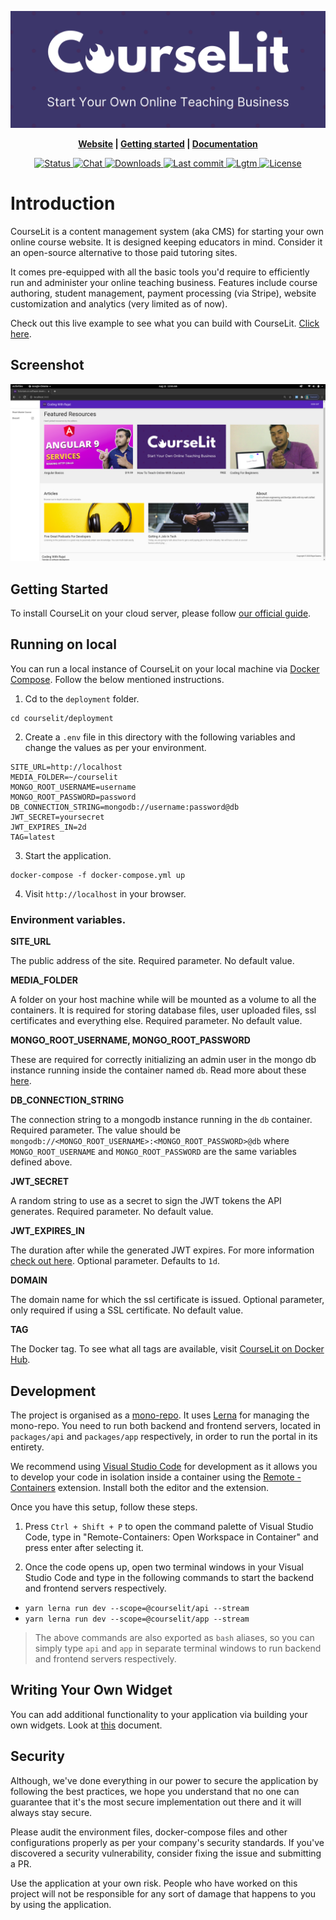 <p align="center">
  <img src="./assets/banner.png">
</p>

<p align="center">
  <b>
    <a href="https://courselit.codelit.dev">Website</a> |
    <a href="https://codelit.gitbook.io/courselit/getting-started">Getting started</a> |
    <a href="https://codelit.gitbook.io/courselit">Documentation</a>
  </b>
</p>

<p align="center">
  <a href="https://github.com/codelitdev/courselit/actions">
    <img src="https://badgen.net/github/status/codelitdev/courselit" alt="Status">
  </a>
  <a href="https://discord.gg/GR4bQsN">
    <img src="https://img.shields.io/badge/chat-discord-blue" alt="Chat">
  </a>
  <a href="https://hub.docker.com/r/codelit/courselit-proxy">
    <img src="https://badgen.net/docker/pulls/codelit/courselit-proxy" alt="Downloads">
  </a>
  <a href="https://github.com/codelitdev/courselit">
    <img src="https://badgen.net/github/last-commit/codelitdev/courselit" alt="Last commit">
  </a>
  <a href="https://lgtm.com/projects/g/codelitdev/courselit/alerts/">
    <img src="https://img.shields.io/lgtm/alerts/g/codelitdev/courselit.svg?logo=lgtm&logoWidth=18" alt="Lgtm">
  </a>
  <a href="https://github.com/codelitdev/courselit/blob/deployment/LICENSE">
    <img src="https://badgen.net/github/license/codelitdev/courselit" alt="License">
  </a>
</p>

# Introduction
CourseLit is a content management system (aka CMS) for starting your own online course website. It is designed keeping educators in mind. Consider it an open-source alternative to those paid tutoring sites.

It comes pre-equipped with all the basic tools you'd require to efficiently run and administer your online teaching business. Features include course authoring, student management, payment processing (via Stripe), website customization and analytics (very limited as of now).

Check out this live example to see what you can build with CourseLit. [Click here](https://codelit.dev).

## Screenshot

![courselit cms screenshot](./assets/screenshot.png)

## Getting Started
To install CourseLit on your cloud server, please follow [our official guide](https://codelit.gitbook.io/courselit/getting-started).

## Running on local
You can run a local instance of CourseLit on your local machine via [Docker Compose](https://docs.docker.com/compose/). Follow the below mentioned instructions.

1. Cd to the `deployment` folder.
```
cd courselit/deployment
```

2. Create a `.env` file in this directory with the following variables and change the values as per your environment.
```
SITE_URL=http://localhost
MEDIA_FOLDER=~/courselit
MONGO_ROOT_USERNAME=username
MONGO_ROOT_PASSWORD=password
DB_CONNECTION_STRING=mongodb://username:password@db
JWT_SECRET=yoursecret
JWT_EXPIRES_IN=2d
TAG=latest
```

3. Start the application.

```
docker-compose -f docker-compose.yml up
```

4. Visit `http://localhost` in your browser.

### Environment variables.
**SITE_URL**

The public address of the site. Required parameter. No default value.

**MEDIA_FOLDER**

A folder on your host machine while will be mounted as a volume to all the containers. It is required for storing database files, user uploaded files, ssl certificates and everything else. Required parameter. No default value.

**MONGO_ROOT_USERNAME, MONGO_ROOT_PASSWORD**

These are required for correctly initializing an admin user in the mongo db instance running inside the container named `db`. Read more about these [here](https://hub.docker.com/_/mongo).

**DB_CONNECTION_STRING**

The connection string to a mongodb instance running in the `db` container. Required parameter. The value should be `mongodb://<MONGO_ROOT_USERNAME>:<MONGO_ROOT_PASSWORD>@db` where `MONGO_ROOT_USERNAME` and `MONGO_ROOT_PASSWORD` are the same variables defined above.

**JWT_SECRET**

A random string to use as a secret to sign the JWT tokens the API generates. Required parameter. No default value.

**JWT_EXPIRES_IN**

The duration after while the generated JWT expires. For more information [check out here](https://www.npmjs.com/package/jsonwebtoken). Optional parameter. Defaults to `1d`.

**DOMAIN**

The domain name for which the ssl certificate is issued. Optional parameter, only required if using a SSL certificate. No default value.

**TAG**

The Docker tag. To see what all tags are available, visit [CourseLit on Docker Hub](https://hub.docker.com/repository/registry-1.docker.io/codelit/courselit-proxy/tags).

## Development
The project is organised as a [mono-repo](https://en.wikipedia.org/wiki/Monorepo). It uses [Lerna](https://github.com/lerna/lerna) for managing the mono-repo. You need to run both backend and frontend servers, located in `packages/api` and `packages/app` respectively, in order to run the portal in its entirety.

We recommend using [Visual Studio Code](https://code.visualstudio.com/) for development as it allows you to develop your code in isolation inside a container using the [Remote - Containers](https://marketplace.visualstudio.com/items?itemName=ms-vscode-remote.remote-containers) extension. Install both the editor and the extension.

Once you have this setup, follow these steps.

1. Press `Ctrl + Shift + P` to open the command palette of Visual Studio Code, type in "Remote-Containers: Open Workspace in Container" and press enter after selecting it.

2. Once the code opens up, open two terminal windows in your Visual Studio Code and type in the following commands to start the backend and frontend servers respectively.
  - `yarn lerna run dev --scope=@courselit/api --stream`
  - `yarn lerna run dev --scope=@courselit/app --stream`
  
  > The above commands are also exported as `bash` aliases, so you can simply type `api` and `app` in separate terminal windows to run backend and frontend servers respectively.

## Writing Your Own Widget
You can add additional functionality to your application via building your own widgets. Look at [this](widgets.md) document.

## Security
Although, we've done everything in our power to secure the application by following the best practices, we hope you understand that no one can guarantee that it's the most secure implementation out there and it will always stay secure.

Please audit the environment files, docker-compose files and other configurations properly as per your company's security standards. If you've discovered a security vulnerability, consider fixing the issue and submitting a PR.

Use the application at your own risk. People who have worked on this project will not be responsible for any sort of damage that happens to you by using the application.
